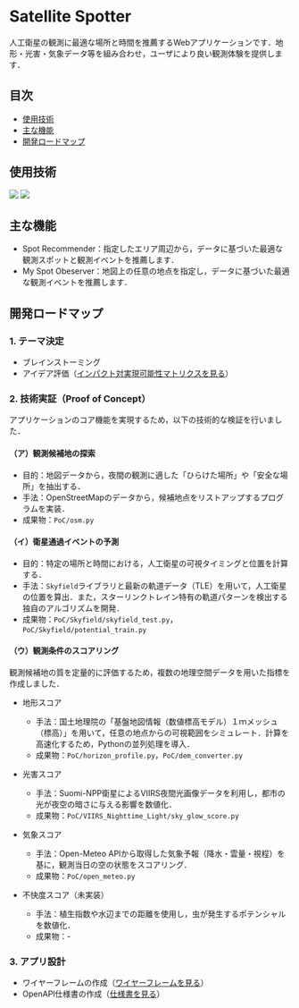 # Satellite Spotter
人工衛星の観測に最適な場所と時間を推薦するWebアプリケーションです．地形・光害・気象データ等を組み合わせ，ユーザにより良い観測体験を提供します．

## 目次
- [使用技術](#使用技術)
- [主な機能](#主な機能)
- [開発ロードマップ](#開発ロードマップ)

## 使用技術
<p style="display: inline">
    <!-- フロントエンドのフレームワーク一覧 -->
    <!-- バックエンドのフレームワーク一覧 -->
    <!-- バックエンドの言語一覧 -->
    <img src="https://img.shields.io/badge/-Python-F2C63C.svg?logo=python&style=for-the-badge">
    <img src="https://img.shields.io/badge/-FastAPI-F2C63C.svg?logo=fastapi&style=for-the-badge">
    <!-- ミドルウェア一覧 -->
    <!-- インフラ一覧 -->
</p>

## 主な機能
- Spot Recommender：指定したエリア周辺から，データに基づいた最適な観測スポットと観測イベントを推薦します．
- My Spot Obeserver：地図上の任意の地点を指定し，データに基づいた最適な観測イベントを推薦します．

## 開発ロードマップ

### 1. テーマ決定
- ブレインストーミング
- アイデア評価（[インパクト対実現可能性マトリクスを見る](idea_selection/impact_feasibility.pdf)）

### 2. 技術実証（Proof of Concept）
アプリケーションのコア機能を実現するため，以下の技術的な検証を行いました．

#### （ア）観測候補地の探索
- 目的：地図データから，夜間の観測に適した「ひらけた場所」や「安全な場所」を抽出する．
- 手法：OpenStreetMapのデータから，候補地点をリストアップするプログラムを実装．
- 成果物：`PoC/osm.py`

#### （イ）衛星通過イベントの予測
- 目的：特定の場所と時間における，人工衛星の可視タイミングと位置を計算する．
- 手法：`Skyfield`ライブラリと最新の軌道データ（TLE）を用いて，人工衛星の位置を算出．また，スターリンクトレイン特有の軌道パターンを検出する独自のアルゴリズムを開発．
- 成果物：`PoC/Skyfield/skyfield_test.py`，`PoC/Skyfield/potential_train.py`

#### （ウ）観測条件のスコアリング
観測候補地の質を定量的に評価するため，複数の地理空間データを用いた指標を作成しました．

- 地形スコア
    - 手法：国土地理院の「基盤地図情報（数値標高モデル）１ｍメッシュ（標高）」を用いて，任意の地点からの可視範囲をシミュレート．計算を高速化するため，Pythonの並列処理を導入．
    - 成果物：`PoC/horizon_profile.py`，`PoC/dem_converter.py`

- 光害スコア
    - 手法：Suomi-NPP衛星によるVIIRS夜間光画像データを利用し，都市の光が夜空の暗さに与える影響を数値化．
    - 成果物：`PoC/VIIRS_Nighttime_Light/sky_glow_score.py`

- 気象スコア
    - 手法：Open-Meteo APIから取得した気象予報（降水・雲量・視程）を基に，観測当日の空の状態をスコアリング．
    - 成果物：`PoC/open_meteo.py`

- 不快度スコア（未実装）
    - 手法：植生指数や水辺までの距離を使用し，虫が発生するポテンシャルを数値化．
    - 成果物：-

### 3. アプリ設計
- ワイヤーフレームの作成（[ワイヤーフレームを見る](wireframe/wireframe.pdf)）
- OpenAPI仕様書の作成（[仕様書を見る](api_specification/satellite-spotter-api-dev.yml)）
